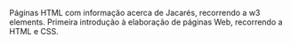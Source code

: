 Páginas HTML com informação acerca de Jacarés, recorrendo a w3 elements.
Primeira introdução à elaboração de páginas Web, recorrendo a HTML e CSS.
